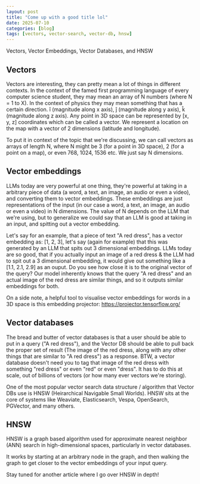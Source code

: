 ```yaml
---
layout: post
title: "Come up with a good title lol"
date: 2025-07-10
categories: [blog]
tags: [vectors, vector-search, vector-db, hnsw]
---
```

Vectors, Vector Embeddings, Vector Databases, and HNSW

## Vectors

Vectors are interesting, they can pretty mean a lot of things in different contexts. In the context of the famed first programming language of every computer science student, they may mean an array of N numbers (where N = 1 to X). In the context of physics they may mean something that has a certain direction. î (magnitude along x axis), ĵ (magnitude along y axis), k̂ (magnitude along z axis). Any point in 3D space can be represented by [x, y, z] coordinates which can be called a vector. We represent a location on the map with a vector of 2 dimensions (latitude and longitude). 

To put it in context of the topic that we're discussing, we can call vectors as arrays of length N, where N might be 3 (for a point in 3D space), 2 (for a point on a map), or even 768, 1024, 1536 etc. We just say N dimensions. 

## Vector embeddings 

LLMs today are very powerful at one thing, they're powerful at taking in a arbitrary piece of data (a word, a text, an image, an audio or even a video), and converting them to vector embeddings. These embeddings are just representations of the input (in our case a word, a text, an image, an audio or even a video) in N dimensions. The value of N depends on the LLM that we're using, but to generalize we could say that an LLM is good at taking in an input, and spitting out a vector embedding. 

Let's say for an example, that a piece of text "A red dress", has a vector embedding as: [1, 2, 3], let's say (again for example) that this was generated by an LLM that spits out 3 dimensional embeddings. LLMs today are so good, that if you actually input an image of a red dress & the LLM had to spit out a 3 dimensional embedding, it would give out something like a [1.1, 2.1, 2.9] as an ouput. Do you see how close it is to the original vector of the query? Our model inherently knows that the query "A red dress" and an actual image of the red dress are similar things, and so it outputs similar embeddings for both. 

On a side note, a helpful tool to visualise vector embeddings for words in a 3D space is this embedding projector: https://projector.tensorflow.org/ 

## Vector databases
 
The bread and butter of vector databases is that a user should be able to put in a query ("A red dress"), and the Vector DB should be able to pull back the proper set of result (The image of the red dress, along with any other things that are similar to "A red dress") as a response. BTW, a vector database doesn't need you to tag that image of the red dress with something "red dress" or even "red" or even "dress".
It has to do this at scale, out of billions of vectors (or how many ever vectors we're storing). 

One of the most popular vector search data structure / algorithm that Vector DBs use is HNSW (Heirarchical Navigable Small Worlds). HNSW sits at the core of systems like Weaviate, Elasticsearch, Vespa, OpenSearch, PGVector, and many others.

## HNSW 

HNSW is a graph based algorithm used for approximate nearest neighbor (ANN) search in high-dimensional spaces, particularly in vector databases. 

It works by starting at an arbitrary node in the graph, and then walking the graph to get closer to the vector embeddings of your input query.

Stay tuned for another article where I go over HNSW in depth! 
